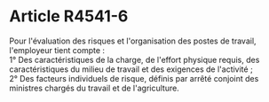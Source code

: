 # Article R4541-6

  
Pour l'évaluation des risques et l'organisation des postes de travail, l'employeur tient compte :   
1° Des caractéristiques de la charge, de l'effort physique requis, des caractéristiques du milieu de travail et des exigences de l'activité ;   
2° Des facteurs individuels de risque, définis par arrêté conjoint des ministres chargés du travail et de l'agriculture.